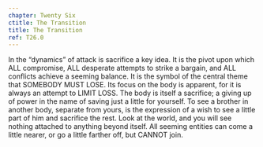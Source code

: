 ```yaml
---
chapter: Twenty Six
ctitle: The Transition
title: The Transition
ref: T26.0
---
```


In the “dynamics” of attack is sacrifice a key idea. It is the
pivot upon which ALL compromise, ALL desperate attempts to strike a
bargain, and ALL conflicts achieve a seeming balance. It is the symbol
of the central theme that SOMEBODY MUST LOSE. Its focus on the body is
apparent, for it is always an attempt to LIMIT LOSS. The body is itself
a sacrifice; a giving up of power in the name of saving just a little
for yourself. To see a brother in another body, separate from yours, is
the expression of a wish to see a little part of him and sacrifice the
rest. Look at the world, and you will see nothing attached to anything
beyond itself. All seeming entities can come a little nearer, or go a
little farther off, but CANNOT join.

